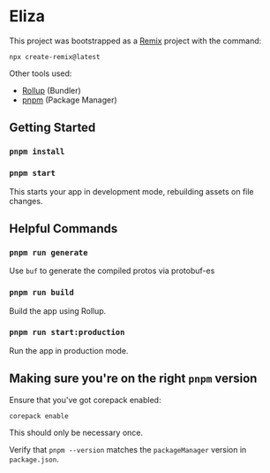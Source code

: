 # Eliza

This project was bootstrapped as a [Remix](https://remix.run) project with the command:

`npx create-remix@latest`

Other tools used:

* [Rollup](https://rollupjs.org/) (Bundler)
* [pnpm](https://pnpm.io/) (Package Manager)

## Getting Started

### `pnpm install`
### `pnpm start`

This starts your app in development mode, rebuilding assets on file changes.

## Helpful Commands

### `pnpm run generate`

Use `buf` to generate the compiled protos via protobuf-es

### `pnpm run build`

Build the app using Rollup.

### `pnpm run start:production`

Run the app in production mode.

## Making sure you're on the right `pnpm` version

Ensure that you've got corepack enabled:

```console
corepack enable
```

This should only be necessary once.

Verify that `pnpm --version` matches the `packageManager` version in `package.json`.
